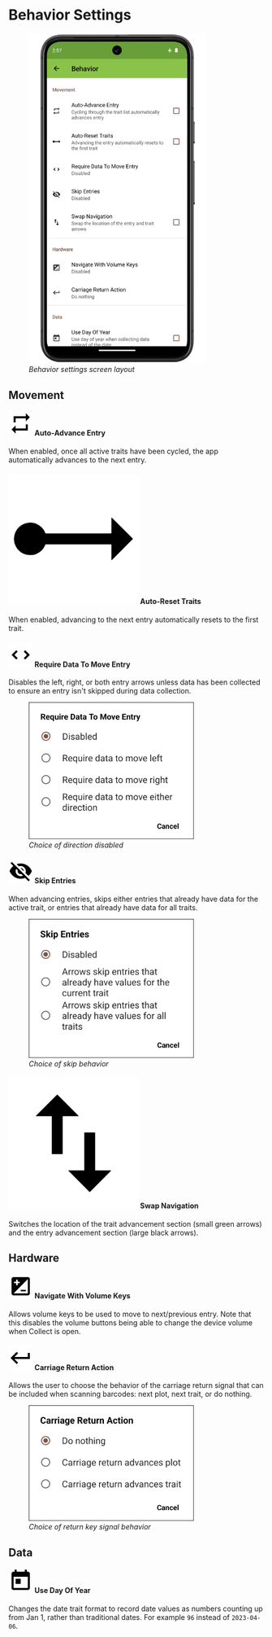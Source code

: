 <link rel="stylesheet" type="text/css" href="_styles/styles.css">

Behavior Settings
=================

<figure class="image">
  <img class="screenshot" src="_static/images/settings/behavior/settings_behavior_framed.png" width="350px"> 
  <figcaption class="screenshot-caption"><i>Behavior settings screen layout</i></figcaption> 
</figure>

Movement
--------

#### <img class="icon" src="_static/icons/settings/behavior/repeat.png"> Auto-Advance Entry

When enabled, once all active traits have been cycled, the app automatically advances to the next entry.

#### <img class="icon" src="_static/icons/settings/behavior/ray-start-arrow.png"> Auto-Reset Traits

When enabled, advancing to the next entry automatically resets to the first trait.

#### <img class="icon" src="_static/icons/settings/behavior/unfold-more-vertical.png"> Require Data To Move Entry

Disables the left, right, or both entry arrows unless data has been collected to ensure an entry isn't skipped during data collection.

<figure class="image">
  <img class="screenshot" src="_static/images/settings/behavior/settings_behavior_require_data.png" width="325px"> 
  <figcaption class="screenshot-caption"><i>Choice of direction disabled</i></figcaption> 
</figure>

#### <img class="icon" src="_static/icons/settings/behavior/eye-off.png"> Skip Entries

When advancing entries, skips either entries that already have data for the active trait, or entries that already have data for all traits.

<figure class="image">
  <img class="screenshot" src="_static/images/settings/behavior/settings_behavior_skip_entries.png" width="325px"> 
  <figcaption class="screenshot-caption"><i>Choice of skip behavior</i></figcaption> 
</figure>

#### <img class="icon" src="_static/icons/settings/behavior/swap-vertical.png"> Swap Navigation

Switches the location of the trait advancement section (small green arrows) and the entry advancement section (large black arrows).

Hardware
--------

#### <img class="icon" src="_static/icons/settings/behavior/contrast-box.png"> Navigate With Volume Keys

Allows volume keys to be used to move to next/previous entry.
Note that this disables the volume buttons being able to change the device volume when Collect is open.

#### <img class="icon" src="_static/icons/settings/behavior/keyboard-return.png"> Carriage Return Action

Allows the user to choose the behavior of the carriage return signal that can be included when scanning barcodes: next plot, next trait, or do nothing.

<figure class="image">
  <img class="screenshot" src="_static/images/settings/behavior/settings_behavior_return.png" width="325px"> 
  <figcaption class="screenshot-caption"><i>Choice of return key signal behavior</i></figcaption> 
</figure>

Data
----

#### <img class="icon" src="_static/icons/settings/behavior/calendar-today.png"> Use Day Of Year

Changes the date trait format to record date values as numbers counting up from Jan 1, rather than traditional dates. For example `96` instead of `2023-04-06`.